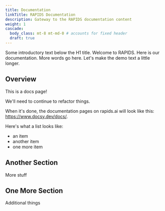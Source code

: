 ```yaml
---
title: Documentation
linkTitle: RAPIDS Documentation
description: Gateway to the RAPIDS documentation content
weight: 1
cascade:
  body_class: mt-8 mt-md-0 # accounts for fixed header
  draft: true
---
```


Some introductory text below the H1 title. Welcome to RAPIDS. Here is our documentation. More words go here. Let's make the demo text a little longer.

## Overview
This is a docs page!

We'll need to continue to refactor things.

When it's done, the documentation pages on rapids.ai will look like this: https://www.docsy.dev/docs/.

Here's what a list looks like:

- an item
- another item
- one more item

## Another Section

More stuff

## One More Section

Additional things
